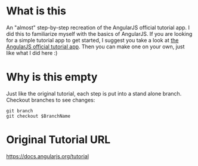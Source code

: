 # What is this

An "almost" step-by-step recreation of the AngularJS official tutorial app.
I did this to familiarize myself with the basics of AngularJS.
If you are looking for a simple tutorial app to get started, I suggest you take a look at [the AngularJS official tutorial app](https://docs.angularjs.org/tutorial). Then you can make one on your own, just like what I did here :)

# Why is this empty

Just like the original tutorial, each step is put into a stand alone branch.
Checkout branches to see changes:

```
git branch
git checkout $BranchName
```

# Original Tutorial URL

https://docs.angularjs.org/tutorial